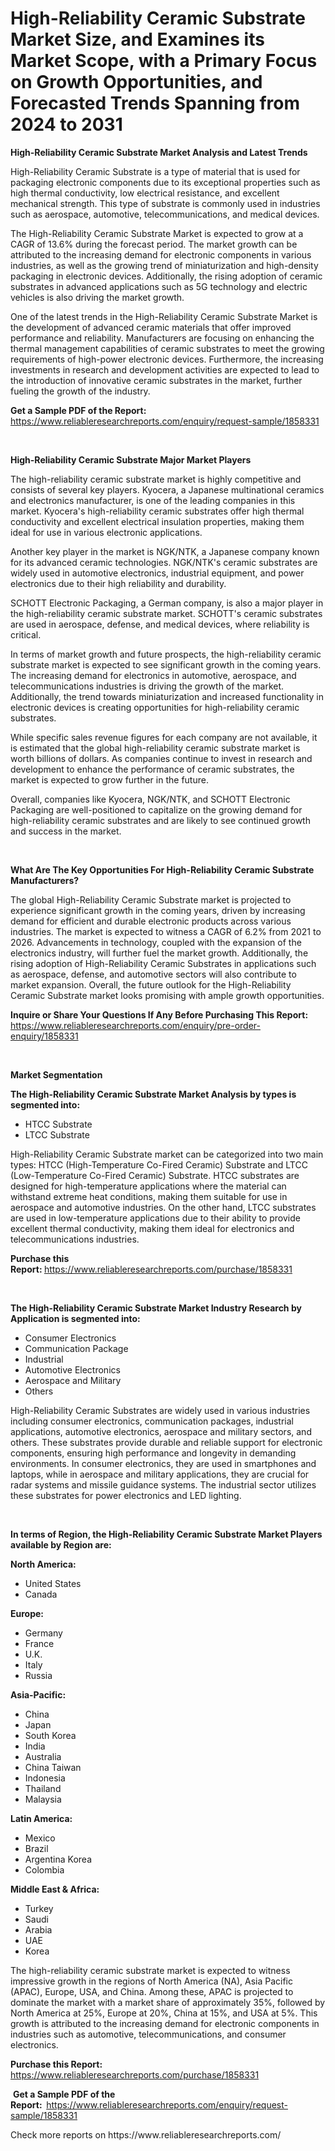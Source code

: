 <p><h1>High-Reliability Ceramic Substrate Market Size, and Examines its Market Scope, with a Primary Focus on Growth Opportunities, and Forecasted Trends Spanning from 2024 to 2031</h1></p><p><strong>High-Reliability Ceramic Substrate Market Analysis and Latest Trends</strong></p>
<p><p>High-Reliability Ceramic Substrate is a type of material that is used for packaging electronic components due to its exceptional properties such as high thermal conductivity, low electrical resistance, and excellent mechanical strength. This type of substrate is commonly used in industries such as aerospace, automotive, telecommunications, and medical devices.</p><p>The High-Reliability Ceramic Substrate Market is expected to grow at a CAGR of 13.6% during the forecast period. The market growth can be attributed to the increasing demand for electronic components in various industries, as well as the growing trend of miniaturization and high-density packaging in electronic devices. Additionally, the rising adoption of ceramic substrates in advanced applications such as 5G technology and electric vehicles is also driving the market growth.</p><p>One of the latest trends in the High-Reliability Ceramic Substrate Market is the development of advanced ceramic materials that offer improved performance and reliability. Manufacturers are focusing on enhancing the thermal management capabilities of ceramic substrates to meet the growing requirements of high-power electronic devices. Furthermore, the increasing investments in research and development activities are expected to lead to the introduction of innovative ceramic substrates in the market, further fueling the growth of the industry.</p></p>
<p><strong>Get a Sample PDF of the Report:&nbsp;</strong> <a href="https://www.reliableresearchreports.com/enquiry/request-sample/1858331">https://www.reliableresearchreports.com/enquiry/request-sample/1858331</a></p>
<p>&nbsp;</p>
<p><strong>High-Reliability Ceramic Substrate Major Market Players</strong></p>
<p><p>The high-reliability ceramic substrate market is highly competitive and consists of several key players. Kyocera, a Japanese multinational ceramics and electronics manufacturer, is one of the leading companies in this market. Kyocera's high-reliability ceramic substrates offer high thermal conductivity and excellent electrical insulation properties, making them ideal for use in various electronic applications.</p><p>Another key player in the market is NGK/NTK, a Japanese company known for its advanced ceramic technologies. NGK/NTK's ceramic substrates are widely used in automotive electronics, industrial equipment, and power electronics due to their high reliability and durability.</p><p>SCHOTT Electronic Packaging, a German company, is also a major player in the high-reliability ceramic substrate market. SCHOTT's ceramic substrates are used in aerospace, defense, and medical devices, where reliability is critical.</p><p>In terms of market growth and future prospects, the high-reliability ceramic substrate market is expected to see significant growth in the coming years. The increasing demand for electronics in automotive, aerospace, and telecommunications industries is driving the growth of the market. Additionally, the trend towards miniaturization and increased functionality in electronic devices is creating opportunities for high-reliability ceramic substrates.</p><p>While specific sales revenue figures for each company are not available, it is estimated that the global high-reliability ceramic substrate market is worth billions of dollars. As companies continue to invest in research and development to enhance the performance of ceramic substrates, the market is expected to grow further in the future.</p><p>Overall, companies like Kyocera, NGK/NTK, and SCHOTT Electronic Packaging are well-positioned to capitalize on the growing demand for high-reliability ceramic substrates and are likely to see continued growth and success in the market.</p></p>
<p>&nbsp;</p>
<p><strong>What Are The Key Opportunities For High-Reliability Ceramic Substrate Manufacturers?</strong></p>
<p><p>The global High-Reliability Ceramic Substrate market is projected to experience significant growth in the coming years, driven by increasing demand for efficient and durable electronic products across various industries. The market is expected to witness a CAGR of 6.2% from 2021 to 2026. Advancements in technology, coupled with the expansion of the electronics industry, will further fuel the market growth. Additionally, the rising adoption of High-Reliability Ceramic Substrates in applications such as aerospace, defense, and automotive sectors will also contribute to market expansion. Overall, the future outlook for the High-Reliability Ceramic Substrate market looks promising with ample growth opportunities.</p></p>
<p><strong>Inquire or Share Your Questions If Any Before Purchasing This Report:</strong> <a href="https://www.reliableresearchreports.com/enquiry/pre-order-enquiry/1858331">https://www.reliableresearchreports.com/enquiry/pre-order-enquiry/1858331</a></p>
<p>&nbsp;</p>
<p><strong>Market Segmentation</strong></p>
<p><strong>The High-Reliability Ceramic Substrate Market Analysis by types is segmented into:</strong></p>
<p><ul><li>HTCC Substrate</li><li>LTCC Substrate</li></ul></p>
<p><p>High-Reliability Ceramic Substrate market can be categorized into two main types: HTCC (High-Temperature Co-Fired Ceramic) Substrate and LTCC (Low-Temperature Co-Fired Ceramic) Substrate. HTCC substrates are designed for high-temperature applications where the material can withstand extreme heat conditions, making them suitable for use in aerospace and automotive industries. On the other hand, LTCC substrates are used in low-temperature applications due to their ability to provide excellent thermal conductivity, making them ideal for electronics and telecommunications industries.</p></p>
<p><strong>Purchase this Report:&nbsp;</strong><a href="https://www.reliableresearchreports.com/purchase/1858331">https://www.reliableresearchreports.com/purchase/1858331</a></p>
<p>&nbsp;</p>
<p><strong>The High-Reliability Ceramic Substrate Market Industry Research by Application is segmented into:</strong></p>
<p><ul><li>Consumer Electronics</li><li>Communication Package</li><li>Industrial</li><li>Automotive Electronics</li><li>Aerospace and Military</li><li>Others</li></ul></p>
<p><p>High-Reliability Ceramic Substrates are widely used in various industries including consumer electronics, communication packages, industrial applications, automotive electronics, aerospace and military sectors, and others. These substrates provide durable and reliable support for electronic components, ensuring high performance and longevity in demanding environments. In consumer electronics, they are used in smartphones and laptops, while in aerospace and military applications, they are crucial for radar systems and missile guidance systems. The industrial sector utilizes these substrates for power electronics and LED lighting.</p></p>
<p>&nbsp;</p>
<p><strong>In terms of Region, the High-Reliability Ceramic Substrate Market Players available by Region are:</strong></p>
<p>
    <p> <strong> North America: </strong>
        <ul>
            <li>United States</li>
            <li>Canada</li>
        </ul>
        </p> 
    <p> <strong> Europe: </strong>
        <ul>
            <li>Germany</li>
            <li>France</li>
            <li>U.K.</li>
            <li>Italy</li>
            <li>Russia</li>
        </ul>
        </p> 
    <p> <strong> Asia-Pacific: </strong>
        <ul>
            <li>China</li>
            <li>Japan</li>
            <li>South Korea</li>
            <li>India</li>
            <li>Australia</li>
            <li>China Taiwan</li>
            <li>Indonesia</li>
            <li>Thailand</li>
            <li>Malaysia</li>
        </ul>
        </p> 
    <p> <strong> Latin America: </strong>
        <ul>
            <li>Mexico</li>
            <li>Brazil</li>
            <li>Argentina Korea</li>
            <li>Colombia</li>
        </ul>
        </p> 
    <p> <strong> Middle East & Africa: </strong>
        <ul>
            <li>Turkey</li>
            <li>Saudi</li>
            <li>Arabia</li>
            <li>UAE</li>
            <li>Korea</li>
        </ul>
    </p>
    </p>
<p><p>The high-reliability ceramic substrate market is expected to witness impressive growth in the regions of North America (NA), Asia Pacific (APAC), Europe, USA, and China. Among these, APAC is projected to dominate the market with a market share of approximately 35%, followed by North America at 25%, Europe at 20%, China at 15%, and USA at 5%. This growth is attributed to the increasing demand for electronic components in industries such as automotive, telecommunications, and consumer electronics.</p></p>
<p><strong>Purchase this Report: </strong><a href="https://www.reliableresearchreports.com/purchase/1858331">https://www.reliableresearchreports.com/purchase/1858331</a></p>
<p>&nbsp;<strong>Get a Sample PDF of the Report:&nbsp;&nbsp;</strong><a href="https://www.reliableresearchreports.com/enquiry/request-sample/1858331">https://www.reliableresearchreports.com/enquiry/request-sample/1858331</a></p>
<p><strong></strong></p>
<p>Check more reports on https://www.reliableresearchreports.com/</p>